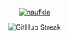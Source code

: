 [//]: # (<h1 align="center">Hi 👋, I'm Naufal Azkia</h1>)

[//]: # (<h3 align="center">Cuman bisa PHP dan sedikit JS</h3>)
<p align="center"><a href="https://discord.com/users/438674921401483275" target="_blank" rel="noreferrer"><img align="center" src="https://lanyard.cnrad.dev/api/438674921401483275" alt="naufkia" /> </a></p>

<p align="center"><img src="https://streak-stats.demolab.com?user=naufkia&theme=dark" alt="GitHub Streak" /></p>

[//]: #  (<p align="center"><a href="https://nauf.biz.id/donate" target="_blank"> <img align="center" src="https://cdn.buymeacoffee.com/buttons/v2/default-yellow.png" height="50" width="210" alt="Traktir" /></a></p>)

